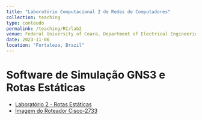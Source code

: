 ```yaml
---
title: "Laboratório Computacional 2 de Redes de Computadores"
collection: teaching
type: conteudo
permalink: /teaching/RC/lab2
venue: Federal University of Ceara, Department of Electrical Engineering
date: 2023-11-06
location: "Fortaleza, Brazil"
---
```


# Software de Simulação GNS3 e Rotas Estáticas

- [Laboratório 2 - Rotas Estáticas](https://drive.google.com/drive/folders/1BgcrxtpzkrSOat_vUkI-VM2E36HhAA6E?usp=sharing)
- [Imagem do Roteador Cisco-2733](https://drive.google.com/file/d/1ezog-bmp7hklGuEnmlh93_tsBjQVNMgt/view?usp=drivesdk)
